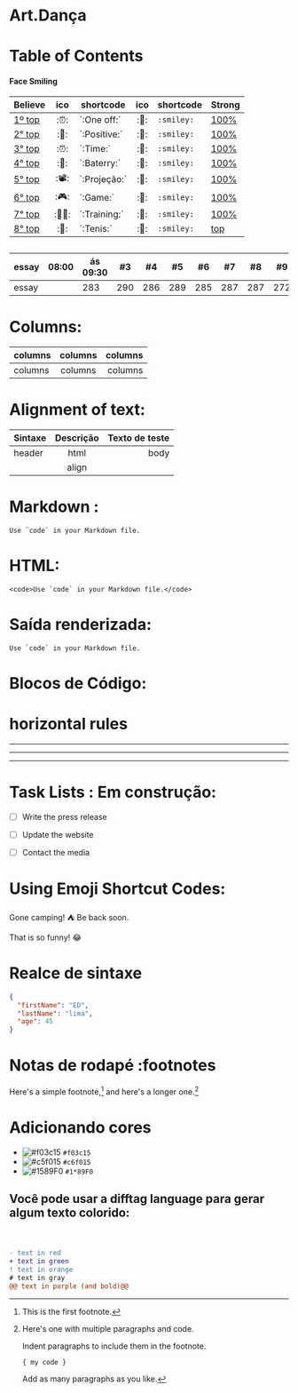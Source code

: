 # Art.Dança

# Table of Contents

#### Face Smiling

| Believe| ico | shortcode | ico | shortcode |Strong |
| - | :-: | - | :-: | - | - |
| [1º top](#smileys--emotion)  | :⏰: | `:One off:´ | :🙂: | `:smiley:` |[100%](#table-of-contents) |
| [2° top](#smileys--emotion)  | :🥇: | `:Positive:´ | :🙂: | `:smiley:` |[100%](#table-of-contents) |
| [3° top](#smileys--emotion)  | :⏰: | `:Time:´ | :🙂: | `:smiley:` |[100%](#table-of-contents) |
| [4° top](#smileys--emotion)  | :🔋: | `:Baterry:´ | :🙂: | `:smiley:` |[100%](#table-of-contents) |
| [5° top](#smileys--emotion)  | :📽️: | `:Projeção:´ | :🙂: | `:smiley:` |[100%](#table-of-contents) |
| [6° top](#smileys--emotion)  | :🎮: | `:Game:´ | :🙂: | `:smiley:` |[100%](#table-of-contents) |
| [7° top](#smileys--emotion)  | :🤸‍♂️: | `:Training:´ | :🙂: | `:smiley:` |[100%](#table-of-contents) |
| [8° top](#smileys--emotion)  | :👟: | `:Tenis:´ | :🙂: | `:smiley:` |[top](#table-of-contents) |

##  

essay  | 08:00 |ás 09:30  | #3 | #4 | #5 | #6 | #7 | #8 | #9 | #10 | #11
--- | --- | --- | --- |--- |--- |--- |--- |--- |--- |--- |---
essay |  | 283 | 290 | 286 | 289 | 285 | 287 | 287 | 272 | 276 | 269

<p align="center">

# Columns:
  
|columns|columns|columns|
|:----|:----:|----:|
|columns|columns|columns|
</p>
<p align="center">


# Alignment of text:

| Sintaxe      | Descrição| Texto de teste     |
| :---        |    :----:   |          ---: |
| header      | html       | body   |
|    | align        | <br>      |

# Markdown :
``Use `code` in your Markdown file.``



# HTML:

``<code>Use `code` in your Markdown file.</code> ``

# Saída renderizada:

``Use `code` in your Markdown file.``

# Blocos de Código:

 <html>
      <head>
      </head>
    </html>
    
   # horizontal rules
   
 ***

---

_________________  
# Task Lists : Em construção:

- [ ] Write the press release
- [ ] Update the website
- [ ] Contact the media


# Using Emoji Shortcut Codes:

Gone camping! :tent: Be back soon.

That is so funny! :joy:

# Realce de sintaxe
```json
{
  "firstName": "ED",
  "lastName": "lima",
  "age": 45
}
```
# Notas de rodapé :footnotes

Here's a simple footnote,[^1] and here's a longer one.[^bignote]

[^1]: This is the first footnote.

[^bignote]: Here's one with multiple paragraphs and code.

    Indent paragraphs to include them in the footnote.

    `{ my code }`

    Add as many paragraphs as you like.
 # Adicionando cores
    
- ![#f03c15](https://via.placeholder.com/15/f03c15/000000?text=+) `#f03c15`
- ![#c5f015](https://via.placeholder.com/15/c5f015/000000?text=+) `#c6f015`
- ![#1589F0](https://via.placeholder.com/15/1589F0/000000?text=+) `#1*89F0`

## Você pode usar a difftag language para gerar algum texto colorido:
  #
```diff

- text in red
+ text in green
! text in orange
# text in gray
@@ text in purple (and bold)@@
```


